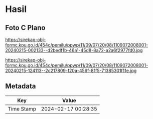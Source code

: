 # Hasil

## Foto C Plano

https://sirekap-obj-formc.kpu.go.id/454c/pemilu/ppwp/11/09/07/20/08/1109072008001-20240215-002133--d2bedf1b-46a1-45d8-8a72-a2a6f2977fd0.jpg

https://sirekap-obj-formc.kpu.go.id/454c/pemilu/ppwp/11/09/07/20/08/1109072008001-20240215-124113--2c217809-f20a-456f-81f5-71385301f11e.jpg


## Metadata

| Key        | Value               |
| ---------- | ------------------- |
| Time Stamp | 2024-02-17 00:28:35 |




